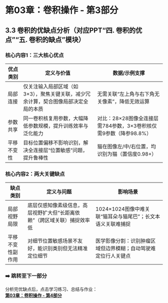 # 第03章：卷积操作 - 第3部分
## 3.3 卷积的优缺点分析（对应PPT“四. 卷积的优点”“五. 卷积的缺点”模块）  
### 核心内容1：三大核心优点  
| 优点类别       | 定义与价值                                                               | 数据/示例支撑                          | 
|----------------|--------------------------------------------------------------------------|----------------------------------|
| 局部连接       | 仅关注输入局部区域（如3×3），聚焦关键关联，减少冗余计算，契合图像局部决定全局的本质 | 无需关联“左上角与右下角无关像素”，降低无效运算 |
| 参数共享       | 同一卷积核复用参数，大幅降低参数规模，提升训练效率与泛化能力             | 对比：28×28图像全连接层需784参数，3×3卷积核仅需9参数（降参98.8%） | 
| 平移不变性     | 目标位置偏移不影响识别，解决全连接层“位置敏感”问题，提升鲁棒性             | 猫在图像左/中/右位置，均识别为猫（置信度0.98+） | 

### 核心内容2：两大关键缺点  
| 缺点类别       | 定义与问题                                                               | 影响场景                          | 
|----------------|--------------------------------------------------------------------------|----------------------------------|
| 局部视野局限   | 底层仅感知像素级信息，高层视野扩大但“长距离依赖”（跨区域关联）捕捉效率低 | 1024×1024图像中难关联“猫耳朵与猫尾巴”；长文本语义关联难捕捉 | 
| 平移不变性副作用 | 对细节位置敏感场景不友好，能识别类别但无法精准定位细节                  | 医学影像分割：识别肿瘤区域但边界模糊；自动驾驶难定位行人关键点 | 


### ➡️ 跳转至下一部分  
分析完优缺点后，点击学习练习、总结与作业：  
**[第03章：卷积操作 - 第4部分](chter04.md)**
